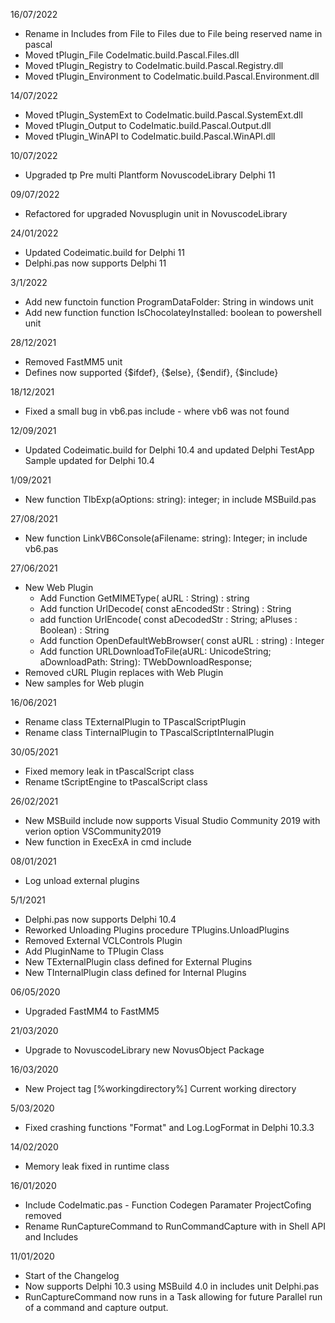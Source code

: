16/07/2022

* Rename in Includes from File to Files due to File being reserved name in pascal
* Moved tPlugin_File CodeImatic.build.Pascal.Files.dll
* Moved tPlugin_Registry to CodeImatic.build.Pascal.Registry.dll
* Moved tPlugin_Environment  to CodeImatic.build.Pascal.Environment.dll

14/07/2022

* Moved tPlugin_SystemExt to CodeImatic.build.Pascal.SystemExt.dll
* Moved tPlugin_Output to CodeImatic.build.Pascal.Output.dll
* Moved tPlugin_WinAPI to CodeImatic.build.Pascal.WinAPI.dll

10/07/2022

* Upgraded tp Pre multi Plantform NovuscodeLibrary Delphi 11

09/07/2022

* Refactored for upgraded Novusplugin unit in NovuscodeLibrary

24/01/2022

*  Updated Codeimatic.build for Delphi 11
*  Delphi.pas now supports Delphi 11

3/1/2022

* Add new functoin function ProgramDataFolder: String in windows unit
* Add new function function IsChocolateyInstalled: boolean to powershell unit


28/12/2021

* Removed FastMM5 unit
* Defines now supported {$ifdef}, {$else}, {$endif}, {$include}

18/12/2021

* Fixed a small bug in vb6.pas include - where vb6 was not found 

12/09/2021

* Updated Codeimatic.build for Delphi 10.4 and updated Delphi TestApp Sample updated for Delphi 10.4

1/09/2021

* New function TlbExp(aOptions: string): integer; in include MSBuild.pas

27/08/2021 

* New function LinkVB6Console(aFilename: string): Integer; in include vb6.pas


27/06/2021

* New Web Plugin
  * Add Function GetMIMEType( aURL : String) : string
  * Add function UrlDecode( const aEncodedStr : String) : String
  * add function UrlEncode( const aDecodedStr : String; aPluses : Boolean) : String
  * Add function OpenDefaultWebBrowser( const aURL : string) : Integer
  * Add function URLDownloadToFile(aURL: UnicodeString; aDownloadPath: String): TWebDownloadResponse; 
* Removed cURL Plugin replaces with Web Plugin
* New samples for Web plugin

16/06/2021

* Rename class TExternalPlugin to TPascalScriptPlugin
* Rename class TinternalPlugin to TPascalScriptInternalPlugin

30/05/2021

* Fixed memory leak in tPascalScript class
* Rename tScriptEngine to tPascalScript class
 

26/02/2021

* New MSBuild include now supports Visual Studio Community 2019 with verion option VSCommunity2019
* New function in ExecExA in cmd include

08/01/2021

* Log unload external plugins
  
5/1/2021

* Delphi.pas now supports Delphi 10.4
* Reworked Unloading Plugins procedure TPlugins.UnloadPlugins
* Removed External VCLControls Plugin
* Add PluginName to TPlugin Class
* New TExternalPlugin class defined for External Plugins
* New TInternalPlugin class defined for Internal Plugins

06/05/2020

* Upgraded FastMM4 to FastMM5 

21/03/2020

* Upgrade to NovuscodeLibrary new NovusObject Package

16/03/2020

* New Project tag [%workingdirectory%] Current working directory
  
5/03/2020

* Fixed crashing functions "Format" and Log.LogFormat in Delphi 10.3.3

14/02/2020

* Memory leak fixed in runtime class
  
16/01/2020

* Include CodeImatic.pas - Function Codegen Paramater ProjectCofing removed 
* Rename RunCaptureCommand to RunCommandCapture with in Shell API and Includes 

11/01/2020

* Start of the Changelog
* Now supports Delphi 10.3 using MSBuild 4.0 in includes unit Delphi.pas
* RunCaptureCommand now runs in a Task allowing for future Parallel run of a command and capture output.
 